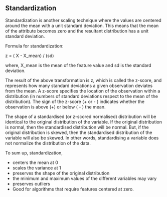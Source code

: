 ## Standardization

Standardization is another scaling technique where the values are centered around the mean with a unit standard deviation. This means that the mean of the attribute becomes zero and the resultant distribution has a unit standard deviation.

Formula for standardization:

z = ( X - X_mean) / (sd)

where, X_mean is the mean of the feature value and sd is the standard deviation.

The result of the above transformation is z, which is called the z-score, and represents how many standard deviations a given observation deviates from the mean. A z-score specifies the location of the observation within a distribution (in numbers of standard deviations respect to the mean of the distribution). The sign of the z-score (+ or - ) indicates whether the observation is above (+) or below ( - ) the mean.

The shape of a standardised (or z-scored normalised) distribution will be identical to the original distribution of the variable. If the original distribution is normal, then the standardised distribution will be normal. But, if the original distribution is skewed, then the standardised distribution of the variable will also be skewed. In other words, standardising a variable does not normalize the distribution of the data.

To sum up, standardization,

- centers the mean at 0
- scales the variance at 1
- preserves the shape of the original distribution
- the minimum and maximum values of the different variables may vary
- preserves outliers
- Good for algorithms that require features centered at zero.
